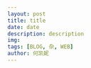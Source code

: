 ```yaml
---
layout: post
title: title
date: date
description: description
img: 
tags: [BLOG, 杂, WEB]
author: 何凯妮
---
```

